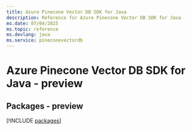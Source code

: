 ```yaml
---
title: Azure Pinecone Vector DB SDK for Java
description: Reference for Azure Pinecone Vector DB SDK for Java
ms.date: 07/04/2025
ms.topic: reference
ms.devlang: java
ms.service: pineconevectordb
---
```

# Azure Pinecone Vector DB SDK for Java - preview
## Packages - preview
[!INCLUDE [packages](pinecone-vector-db-index.md)]
